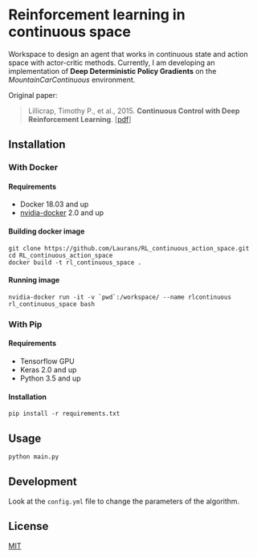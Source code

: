 ﻿# Reinforcement learning in continuous space

Workspace to design an agent that works in continuous state and action space with actor-critic methods.
Currently, I am developing an implementation of **Deep Deterministic Policy Gradients** on the *MountainCarContinuous* environment.

Original paper:
> Lillicrap, Timothy P., et al., 2015. **Continuous Control with Deep Reinforcement Learning**. [[pdf](https://arxiv.org/pdf/1509.02971.pdf)]

## Installation

### With Docker

#### Requirements
* Docker 18.03 and up
* [nvidia-docker](https://github.com/NVIDIA/nvidia-docker) 2.0 and up

#### Building docker image
```
git clone https://github.com/Laurans/RL_continuous_action_space.git
cd RL_continuous_action_space
docker build -t rl_continuous_space .
```
#### Running image
```nvidia-docker run -it -v `pwd`:/workspace/ --name rlcontinuous rl_continuous_space bash```

### With Pip
#### Requirements
* Tensorflow GPU
* Keras 2.0 and up
* Python 3.5 and up

#### Installation
`pip install -r requirements.txt` 

## Usage

```python
python main.py
```

## Development

Look at the `config.yml` file to change the parameters of the algorithm.

## License
[MIT](https://choosealicense.com/licenses/mit/)
